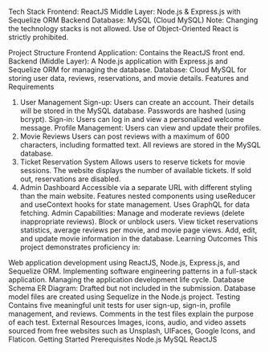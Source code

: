 Tech Stack
Frontend: ReactJS
Middle Layer: Node.js & Express.js with Sequelize ORM
Backend Database: MySQL (Cloud MySQL)
Note: Changing the technology stacks is not allowed. Use of Object-Oriented React is strictly prohibited.

Project Structure
Frontend Application: Contains the ReactJS front end.
Backend (Middle Layer): A Node.js application with Express.js and Sequelize ORM for managing the database.
Database: Cloud MySQL for storing user data, reviews, reservations, and movie details.
Features and Requirements
1. User Management
Sign-up: Users can create an account. Their details will be stored in the MySQL database. Passwords are hashed (using bcrypt).
Sign-in: Users can log in and view a personalized welcome message.
Profile Management: Users can view and update their profiles.
2. Movie Reviews
Users can post reviews with a maximum of 600 characters, including formatted text. All reviews are stored in the MySQL database.
3. Ticket Reservation System
Allows users to reserve tickets for movie sessions.
The website displays the number of available tickets. If sold out, reservations are disabled.
4. Admin Dashboard
Accessible via a separate URL with different styling than the main website.
Features nested components using useReducer and useContext hooks for state management.
Uses GraphQL for data fetching.
Admin Capabilities:
Manage and moderate reviews (delete inappropriate reviews).
Block or unblock users.
View ticket reservations statistics, average reviews per movie, and movie page views.
Add, edit, and update movie information in the database.
Learning Outcomes
This project demonstrates proficiency in:

Web application development using ReactJS, Node.js, Express.js, and Sequelize ORM.
Implementing software engineering patterns in a full-stack application.
Managing the application development life cycle.
Database Schema
ER Diagram: Drafted but not included in the submission.
Database model files are created using Sequelize in the Node.js project.
Testing
Contains five meaningful unit tests for user sign-up, sign-in, profile management, and reviews.
Comments in the test files explain the purpose of each test.
External Resources
Images, icons, audio, and video assets sourced from free websites such as Unsplash, UIFaces, Google Icons, and Flaticon.
Getting Started
Prerequisites
Node.js
MySQL
ReactJS

